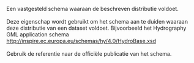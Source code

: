 Een vastgesteld schema waaraan de beschreven distributie voldoet.
<br/>
<br/>
Deze eigenschap wordt gebruikt om het schema aan te duiden waaraan deze distributie van een dataset voldoet. Bijvoorbeeld het Hydrography GML application schema <a href='http://inspire.ec.europa.eu/schemas/hy/4.0/HydroBase.xsd' target='_blank'>http://inspire.ec.europa.eu/schemas/hy/4.0/HydroBase.xsd</a>
<br/>
<br/>
Gebruik de referentie naar de officiële publicatie van het schema.
